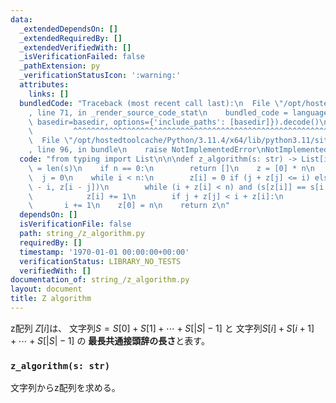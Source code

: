 ```yaml
---
data:
  _extendedDependsOn: []
  _extendedRequiredBy: []
  _extendedVerifiedWith: []
  _isVerificationFailed: false
  _pathExtension: py
  _verificationStatusIcon: ':warning:'
  attributes:
    links: []
  bundledCode: "Traceback (most recent call last):\n  File \"/opt/hostedtoolcache/Python/3.11.4/x64/lib/python3.11/site-packages/onlinejudge_verify/documentation/build.py\"\
    , line 71, in _render_source_code_stat\n    bundled_code = language.bundle(stat.path,\
    \ basedir=basedir, options={'include_paths': [basedir]}).decode()\n          \
    \         ^^^^^^^^^^^^^^^^^^^^^^^^^^^^^^^^^^^^^^^^^^^^^^^^^^^^^^^^^^^^^^^^^^^^^^^^^^^^^^^^^\n\
    \  File \"/opt/hostedtoolcache/Python/3.11.4/x64/lib/python3.11/site-packages/onlinejudge_verify/languages/python.py\"\
    , line 96, in bundle\n    raise NotImplementedError\nNotImplementedError\n"
  code: "from typing import List\n\n\ndef z_algorithm(s: str) -> List[int]:\n    n\
    \ = len(s)\n    if n == 0:\n        return []\n    z = [0] * n\n    i = 1\n  \
    \  j = 0\n    while i < n:\n        z[i] = 0 if (j + z[j] <= i) else min(j + z[j]\
    \ - i, z[i - j])\n        while (i + z[i] < n) and (s[z[i]] == s[i + z[i]]):\n\
    \            z[i] += 1\n        if j + z[j] < i + z[i]:\n            j = i\n \
    \       i += 1\n    z[0] = n\n    return z\n"
  dependsOn: []
  isVerificationFile: false
  path: string_/z_algorithm.py
  requiredBy: []
  timestamp: '1970-01-01 00:00:00+00:00'
  verificationStatus: LIBRARY_NO_TESTS
  verifiedWith: []
documentation_of: string_/z_algorithm.py
layout: document
title: Z algorithm
---
```


z配列 $Z[i]$は、
文字列$S=S[0]+S[1]+⋯+S[|S|−1]$ と
文字列$S[i]+S[i+1]+⋯+S[|S|−1]$ の
**最長共通接頭辞の長さ**と表す。

### `z_algorithm(s: str)`

文字列からz配列を求める。